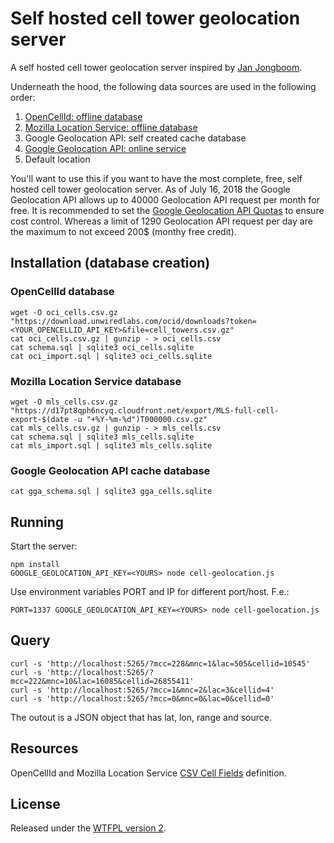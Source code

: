 # Self hosted cell tower geolocation server

A self hosted cell tower geolocation server inspired by [Jan Jongboom](https://github.com/janjongboom/opencellid).

Underneath the hood, the following data sources are used in the following order:
1. [OpenCellId: offline database](https://www.opencellid.org/downloads.php)
2. [Mozilla Location Service: offline database](https://location.services.mozilla.com/downloads)
3. Google Geolocation API: self created cache database
4. [Google Geolocation API: online service](https://developers.google.com/maps/documentation/geolocation/intro)
5. Default location

You'll want to use this if you want to have the most complete, free, self hosted cell tower geolocation server.
As of July 16, 2018 the Google Geolocation API allows up to 40000 Geolocation API request per month for free.
It is recommended to set the [Google Geolocation API Quotas](https://console.cloud.google.com/google/maps-apis/apis/geolocation.googleapis.com/quotas) to ensure cost control.
Whereas a limit of 1290 Geolocation API request per day are the maximum to not exceed 200$ (monthy free credit).

## Installation (database creation)

### OpenCellId database

    wget -O oci_cells.csv.gz "https://download.unwiredlabs.com/ocid/downloads?token=<YOUR_OPENCELLID_API_KEY>&file=cell_towers.csv.gz"
    cat oci_cells.csv.gz | gunzip - > oci_cells.csv
    cat schema.sql | sqlite3 oci_cells.sqlite
    cat oci_import.sql | sqlite3 oci_cells.sqlite
    
### Mozilla Location Service database

    wget -O mls_cells.csv.gz "https://d17pt8qph6ncyq.cloudfront.net/export/MLS-full-cell-export-$(date -u "+%Y-%m-%d")T000000.csv.gz"
    cat mls_cells.csv.gz | gunzip - > mls_cells.csv
    cat schema.sql | sqlite3 mls_cells.sqlite
    cat mls_import.sql | sqlite3 mls_cells.sqlite
    
### Google Geolocation API cache database

    cat gga_schema.sql | sqlite3 gga_cells.sqlite

## Running

Start the server:

    npm install
    GOOGLE_GEOLOCATION_API_KEY=<YOURS> node cell-geolocation.js

Use environment variables PORT and IP for different port/host. F.e.:

    PORT=1337 GOOGLE_GEOLOCATION_API_KEY=<YOURS> node cell-goelocation.js

## Query

    curl -s 'http://localhost:5265/?mcc=228&mnc=1&lac=505&cellid=10545'
    curl -s 'http://localhost:5265/?mcc=222&mnc=10&lac=16085&cellid=26855411'
    curl -s 'http://localhost:5265/?mcc=1&mnc=2&lac=3&cellid=4'
    curl -s 'http://localhost:5265/?mcc=0&mnc=0&lac=0&cellid=0'

The outout is a JSON object that has lat, lon, range and source.

## Resources

OpenCellId and Mozilla Location Service [CSV Cell Fields](https://mozilla.github.io/ichnaea/import_export.html) definition.

## License

Released under the [WTFPL version 2](http://sam.zoy.org/wtfpl/).

